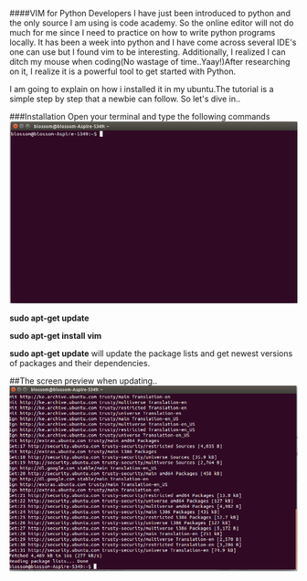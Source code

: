 
####VIM for Python Developers
 I have just been introduced to python and the only source I am using is code academy. So the online editor will not do much for me since I need to practice on how to write python programs locally. It has been a week into python and I have come across several IDE's one can use but I found vim to be interesting. Additionally, I realized I can ditch my mouse when coding(No wastage of time..Yaay!)After researching on it, I  realize it is a powerful tool to get started with Python. 
 
 I am going to explain on how i installed it in my ubuntu.The tutorial is a simple step by step that a newbie can follow. So let's dive in..

###Installation
Open your terminal and type the following commands 
![Alt text](https://github.com/BethMwangi/blog_post/blob/master/img/img1?raw=true)

**sudo apt-get update** 

**sudo apt-get install vim** 

**sudo apt-get update** will update the package lists and get newest versions of packages and their dependencies. 

##The screen preview when updating..
![Alt text](https://github.com/BethMwangi/blog_post/blob/master/img/img2?raw=true "Updating the packages")

